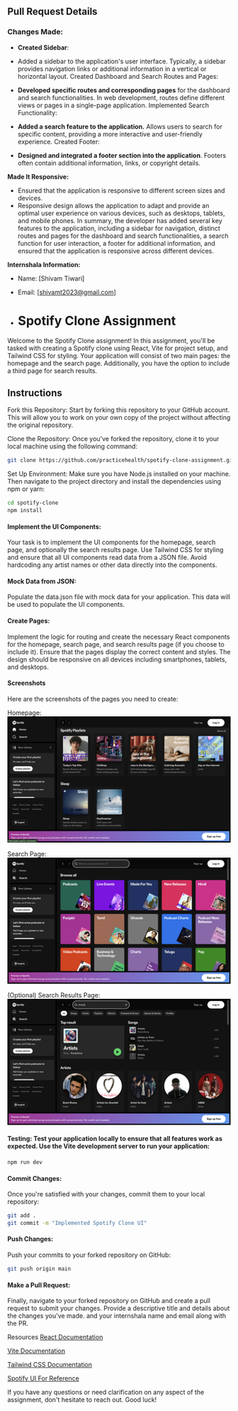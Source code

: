 ## Pull Request Details

### Changes Made:
- **Created Sidebar**:
- Added a sidebar to the application's user interface.
Typically, a sidebar provides navigation links or additional information in a vertical or horizontal layout.
Created Dashboard and Search Routes and Pages:

- **Developed specific routes and corresponding pages** for the dashboard and search functionalities.
In web development, routes define different views or pages in a single-page application.
Implemented Search Functionality:

- **Added a search feature to the application.**
Allows users to search for specific content, providing a more interactive and user-friendly experience.
Created Footer:

- **Designed and integrated a footer section into the application**.
Footers often contain additional information, links, or copyright details.

**Made It Responsive:**
- Ensured that the application is responsive to different screen sizes and devices.
- Responsive design allows the application to adapt and provide an optimal user experience on various devices, such as desktops, tablets, and mobile phones.
In summary, the developer has added several key features to the application, including a sidebar for navigation, distinct routes and pages for the dashboard and search functionalities, a search function for user interaction, a footer for additional information, and ensured that the application is responsive across different devices.

****Internshala Information**:**
- Name: [Shivam Tiwari]
- Email: [shivamt2023@gmail.com]

 
- # Spotify Clone Assignment
Welcome to the Spotify Clone assignment! In this assignment, you'll be tasked with creating a Spotify clone using React, Vite for project setup, and Tailwind CSS for styling. Your application will consist of two main pages: the homepage and the search page. Additionally, you have the option to include a third page for search results.

## Instructions
Fork this Repository: Start by forking this repository to your GitHub account. This will allow you to work on your own copy of the project without affecting the original repository.

Clone the Repository: Once you've forked the repository, clone it to your local machine using the following command:

```bash
git clone https://github.com/practicehealth/spotify-clone-assignment.git
```

Set Up Environment: Make sure you have Node.js installed on your machine. Then navigate to the project directory and install the dependencies using npm or yarn:

```bash
cd spotify-clone
npm install
```
<!-- ####  Project Structure: 
Familiarize yourself with the project structure. You'll find directories for components, pages, assets, and other necessary files. -->

#### Implement the UI Components: 
Your task is to implement the UI components for the homepage, search page, and optionally the search results page. Use Tailwind CSS for styling and ensure that all UI components read data from a JSON file. Avoid hardcoding any artist names or other data directly into the components.

#### Mock Data from JSON: 
Populate the data.json file with mock data for your application. This data will be used to populate the UI components.

#### Create Pages:
Implement the logic for routing and create the necessary React components for the homepage, search page, and search results page (if you choose to include it). Ensure that the pages display the correct content and styles.
The design should be responsive on all devices including smartphones, tablets, and desktops.

#### Screenshots
Here are the screenshots of the pages you need to create:

Homepage: ![Homepage](images/homepage.png)

Search Page: ![SearchPage](images/search.png)

(Optional) Search Results Page:![SearchResults](images/search-result2.png)

#### Testing: Test your application locally to ensure that all features work as expected. Use the Vite development server to run your application:

```bash
npm run dev
```
#### Commit Changes:
Once you're satisfied with your changes, commit them to your local repository:

```bash
git add .
git commit -m "Implemented Spotify Clone UI"
```

#### Push Changes: 
Push your commits to your forked repository on GitHub:

```bash
git push origin main
```
#### Make a Pull Request:
Finally, navigate to your forked repository on GitHub and create a pull request to submit your changes. Provide a descriptive title and details about the changes you've made. and your internshala name and email along with the PR.

Resources
[React Documentation](https://react.dev/)

[Vite Documentation](https://vitejs.dev/guide/)

[Tailwind CSS Documentation](https://tailwindcss.com/docs)

[Spotify UI For Reference](https://open.spotify.com/)

If you have any questions or need clarification on any aspect of the assignment, don't hesitate to reach out. Good luck!
